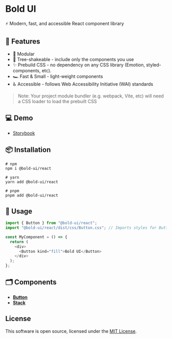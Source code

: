 # Bold UI

⚡ Modern, fast, and accessible React component library

## 🚀 Features

- 🧩 Modular
- 🌲 Tree-shakeable - include only the components you use
- ✨ Prebuild CSS - no dependency on any CSS library (Emotion, styled-components, etc).
- 🏎 Fast & Small - light-weight components
- ♿ Accessible - follows Web Accessibility Initiative (WAI) standards

> Note: Your project module bundler (e.g. webpack, Vite, etc) will need a CSS loader to load the prebuilt CSS

## 💻 Demo

- [Storybook](https://main--64797a8b450504bdbcae2912.chromatic.com)

## 📦 Installation

```
# npm
npm i @bold-ui/react

# yarn
yarn add @bold-ui/react

# pnpm
pnpm add @bold-ui/react
```

## 🔨 Usage

```javascript
import { Button } from "@bold-ui/react";
import "@bold-ui/react/dist/css/Button.css"; // Imports styles for Button component only

const MyComponent = () => {
  return (
    <div>
      <Button kind="fill">Bold UI</Button>
    </div>
  );
};
```

## 🗂 Components

- [**Button**](https://github.com/PawanKolhe/bold-ui/blob/main/packages/react/src/components/Button/Button.types.ts)
- [**Stack**](https://github.com/PawanKolhe/bold-ui/blob/main/packages/react/src/components/Stack/Stack.types.ts)

## License

This software is open source, licensed under the [MIT License](https://github.com/PawanKolhe/bold-ui/blob/main/LICENSE).
